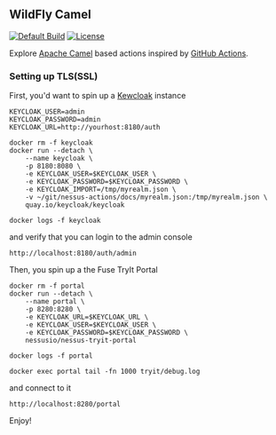 ## WildFly Camel

[![Default Build](https://github.com/tdiesler/nessus-actions/workflows/Default%20Build/badge.svg)](https://github.com/tdiesler/nessus-actions/actions)
[![License](https://img.shields.io/:license-Apache2-blue.svg)](http://www.apache.org/licenses/LICENSE-2.0)

Explore [Apache Camel](http://camel.apache.org/) based actions inspired by [GitHub Actions](https://docs.github.com/en/actions). 

### Setting up TLS(SSL)

First, you'd want to spin up a [Kewcloak](https://www.keycloak.org/getting-started/getting-started-docker) instance

```
KEYCLOAK_USER=admin
KEYCLOAK_PASSWORD=admin
KEYCLOAK_URL=http://yourhost:8180/auth

docker rm -f keycloak
docker run --detach \
    --name keycloak \
    -p 8180:8080 \
    -e KEYCLOAK_USER=$KEYCLOAK_USER \
    -e KEYCLOAK_PASSWORD=$KEYCLOAK_PASSWORD \
    -e KEYCLOAK_IMPORT=/tmp/myrealm.json \
    -v ~/git/nessus-actions/docs/myrealm.json:/tmp/myrealm.json \
    quay.io/keycloak/keycloak 

docker logs -f keycloak
```

and verify that you can login to the admin console

```
http://localhost:8180/auth/admin
```

Then, you spin up a the Fuse TryIt Portal

```
docker rm -f portal
docker run --detach \
    --name portal \
    -p 8280:8280 \
    -e KEYCLOAK_URL=$KEYCLOAK_URL \
    -e KEYCLOAK_USER=$KEYCLOAK_USER \
    -e KEYCLOAK_PASSWORD=$KEYCLOAK_PASSWORD \
    nessusio/nessus-tryit-portal

docker logs -f portal

docker exec portal tail -fn 1000 tryit/debug.log
```

and connect to it

```
http://localhost:8280/portal
```

Enjoy!

